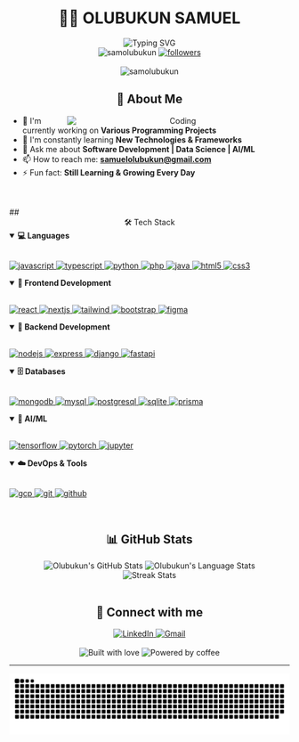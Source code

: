 <h1 align="center">👨‍💻 OLUBUKUN SAMUEL</h1>

<div align="center">
  <img src="https://readme-typing-svg.herokuapp.com?font=Fira+Code&weight=600&size=30&duration=3000&pause=500&color=3584E4&center=true&vCenter=true&random=false&width=600&height=100&lines=Full+Stack+Developer;Data+Scientist;AI%2FML+Engineer;Problem+Solver;Continuous+Learner" alt="Typing SVG" />
</div>

<div align="center">
  <img src="https://komarev.com/ghpvc/?username=samolubukun&label=Profile%20views&color=0e75b6&style=for-the-badge" alt="samolubukun" />
  <a href="https://github.com/samolubukun?tab=followers">
    <img src="https://img.shields.io/github/followers/samolubukun?style=for-the-badge&logo=github" alt="followers" />
  </a>
</div>

<br/>

<div align="center">
  <img src="https://github-profile-trophy.vercel.app/?username=samolubukun&theme=nord&column=7&margin-w=15&margin-h=15" alt="samolubukun" />
</div>

## <div align="center">🚀 About Me</div>

<p align="center">
  <img align="right" alt="Coding" width="400" src="https://media.tenor.com/qJ5evVs-_uUAAAAC/coding.gif" />
</p>

- 🔭 I'm currently working on **Various Programming Projects**
- 🌱 I'm constantly learning **New Technologies & Frameworks**
- 💬 Ask me about **Software Development | Data Science | AI/ML**
- 📫 How to reach me: **samuelolubukun@gmail.com**
- ⚡ Fun fact: **Still Learning & Growing Every Day**

<br/>
<br/>
## <div align="center">🛠️ Tech Stack</div>

<details open>
  <summary><b>💻 Languages</b></summary>
  <br/>
  <p align="left">
    <a href="https://developer.mozilla.org/en-US/docs/Web/JavaScript" target="_blank">
      <img src="https://skillicons.dev/icons?i=js" alt="javascript" width="45" height="45"/>
    </a>
    <a href="https://www.typescriptlang.org/" target="_blank">
      <img src="https://skillicons.dev/icons?i=ts" alt="typescript" width="45" height="45"/>
    </a>
    <a href="https://www.python.org" target="_blank">
      <img src="https://skillicons.dev/icons?i=python" alt="python" width="45" height="45"/>
    </a>
    <a href="https://www.php.net" target="_blank">
      <img src="https://skillicons.dev/icons?i=php" alt="php" width="45" height="45"/>
    </a>
    <a href="https://www.java.com" target="_blank">
      <img src="https://skillicons.dev/icons?i=java" alt="java" width="45" height="45"/>
    </a>
    <a href="https://www.w3.org/html/" target="_blank">
      <img src="https://skillicons.dev/icons?i=html" alt="html5" width="45" height="45"/>
    </a>
    <a href="https://www.w3schools.com/css/" target="_blank">
      <img src="https://skillicons.dev/icons?i=css" alt="css3" width="45" height="45"/>
    </a>
  </p>
</details>

<details open>
  <summary><b>🧰 Frontend Development</b></summary>
  <br/>
  <p align="left">
    <a href="https://reactjs.org/" target="_blank">
      <img src="https://skillicons.dev/icons?i=react" alt="react" width="45" height="45"/>
    </a>
    <a href="https://nextjs.org/" target="_blank">
      <img src="https://skillicons.dev/icons?i=nextjs" alt="nextjs" width="45" height="45"/>
    </a>
    <a href="https://tailwindcss.com/" target="_blank">
      <img src="https://skillicons.dev/icons?i=tailwind" alt="tailwind" width="45" height="45"/>
    </a>
    <a href="https://getbootstrap.com" target="_blank">
      <img src="https://skillicons.dev/icons?i=bootstrap" alt="bootstrap" width="45" height="45"/>
    </a>
    <a href="https://www.figma.com/" target="_blank">
      <img src="https://skillicons.dev/icons?i=figma" alt="figma" width="45" height="45"/>
    </a>
  </p>
</details>

<details open>
  <summary><b>🔧 Backend Development</b></summary>
  <br/>
  <p align="left">
    <a href="https://nodejs.org" target="_blank">
      <img src="https://skillicons.dev/icons?i=nodejs" alt="nodejs" width="45" height="45"/>
    </a>
    <a href="https://expressjs.com" target="_blank">
      <img src="https://skillicons.dev/icons?i=express" alt="express" width="45" height="45"/>
    </a>
    <a href="https://www.djangoproject.com/" target="_blank">
      <img src="https://skillicons.dev/icons?i=django" alt="django" width="45" height="45"/>
    </a>
    <a href="https://fastapi.tiangolo.com/" target="_blank">
      <img src="https://skillicons.dev/icons?i=fastapi" alt="fastapi" width="45" height="45"/>
    </a>
  </p>
</details>

<details open>
  <summary><b>🗄️ Databases</b></summary>
  <br/>
  <p align="left">
    <a href="https://www.mongodb.com/" target="_blank">
      <img src="https://skillicons.dev/icons?i=mongodb" alt="mongodb" width="45" height="45"/>
    </a>
    <a href="https://www.mysql.com/" target="_blank">
      <img src="https://skillicons.dev/icons?i=mysql" alt="mysql" width="45" height="45"/>
    </a>
    <a href="https://www.postgresql.org/" target="_blank">
      <img src="https://skillicons.dev/icons?i=postgresql" alt="postgresql" width="45" height="45"/>
    </a>
    <a href="https://www.sqlite.org/" target="_blank">
      <img src="https://skillicons.dev/icons?i=sqlite" alt="sqlite" width="45" height="45"/>
    </a>
    <a href="https://www.prisma.io/" target="_blank">
      <img src="https://skillicons.dev/icons?i=prisma" alt="prisma" width="45" height="45"/>
    </a>
  </p>
</details>

<details open>
  <summary><b>🤖 AI/ML</b></summary>
  <br/>
  <p align="left">
    <a href="https://www.tensorflow.org" target="_blank">
      <img src="https://skillicons.dev/icons?i=tensorflow" alt="tensorflow" width="45" height="45"/>
    </a>
    <a href="https://pytorch.org/" target="_blank">
      <img src="https://skillicons.dev/icons?i=pytorch" alt="pytorch" width="45" height="45"/>
    </a>
    <a href="https://jupyter.org/" target="_blank">
      <img src="https://skillicons.dev/icons?i=jupyter" alt="jupyter" width="45" height="45"/>
    </a>
  </p>
</details>

<details open>
  <summary><b>☁️ DevOps & Tools</b></summary>
  <br/>
  <p align="left">
    <a href="https://cloud.google.com/" target="_blank">
      <img src="https://skillicons.dev/icons?i=gcp" alt="gcp" width="45" height="45"/>
    </a>
    <a href="https://git-scm.com/" target="_blank">
      <img src="https://skillicons.dev/icons?i=git" alt="git" width="45" height="45"/>
    </a>
    <a href="https://github.com/" target="_blank">
      <img src="https://skillicons.dev/icons?i=github" alt="github" width="45" height="45"/>
    </a>
  </p>
</details>

<br/>

## <div align="center">📊 GitHub Stats</div>

<div align="center">
  <img src="https://github-readme-stats.vercel.app/api?username=samolubukun&show_icons=true&theme=tokyonight&hide_border=true" alt="Olubukun's GitHub Stats" height="170"/>
  <img src="https://github-readme-stats.vercel.app/api/top-langs/?username=samolubukun&layout=compact&theme=tokyonight&hide_border=true&hide_progress=true" alt="Olubukun's Language Stats" height="170"/>
</div>

<div align="center">
  <img src="https://github-readme-streak-stats.herokuapp.com/?user=samolubukun&theme=tokyonight&hide_border=true" alt="Streak Stats"/>
</div>

<br/>

## <div align="center">🔗 Connect with me</div>

<div align="center">
  <a href="https://linkedin.com/in/samolubukun" target="_blank">
    <img src="https://img.shields.io/badge/LinkedIn-0077B5?style=for-the-badge&logo=linkedin&logoColor=white" alt="LinkedIn"/>
  </a>
  <a href="mailto:samuelolubukun@gmail.com" target="_blank">
    <img src="https://img.shields.io/badge/Gmail-D14836?style=for-the-badge&logo=gmail&logoColor=white" alt="Gmail"/>
  </a>
</div>

<br/>

<div align="center">
  <img src="https://forthebadge.com/images/badges/built-with-love.svg" alt="Built with love"/>
  <img src="https://forthebadge.com/images/badges/powered-by-coffee.svg" alt="Powered by coffee"/>
</div>

---

<div align="center">
  <img src="https://raw.githubusercontent.com/Platane/snk/output/github-contribution-grid-snake-dark.svg" alt="Snake animation" />
</div>

